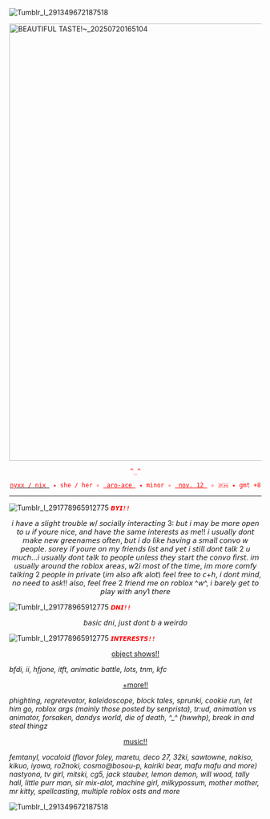 ![Tumblr_l_291349672187518](https://github.com/user-attachments/assets/b997cfae-304e-4ef2-bf2a-264205becda2)

<img width="1500" height="871" alt="BEAUTIFUL TASTE!~_20250720165104" src="https://github.com/user-attachments/assets/415e4f85-fbe3-473b-9664-97b6fcb1ef6f" />

<p align="center">
<code style=color:red>^_^</code>
</p>

<p align="center"> <ins> <code style="color : red">nyxx / nix </ins> ✦ she / her ✧ <ins> aro-ace </ins> ✦ minor ✧ <ins> nov. 12 </ins> ✧ 🇵🇭 ✦ gmt +8</code> </p> 

-----------

![Tumblr_l_291778965912775](https://github.com/user-attachments/assets/2b0a1cde-1803-4ca0-b001-43f777de38bf)
<code style="color : red">***𝘽𝙔𝙄!!***</code>

<p align="center">
𝘪 𝘩𝘢𝘷𝘦 𝘢 𝘴𝘭𝘪𝘨𝘩𝘵 𝘵𝘳𝘰𝘶𝘣𝘭𝘦 𝘸/ 𝘴𝘰𝘤𝘪𝘢𝘭𝘭𝘺 𝘪𝘯𝘵𝘦𝘳𝘢𝘤𝘵𝘪𝘯𝘨 3: 𝘣𝘶𝘵 𝘪 𝘮𝘢𝘺 𝘣𝘦 𝘮𝘰𝘳𝘦 𝘰𝘱𝘦𝘯 𝘵𝘰 𝘶 𝘪𝘧 𝘺𝘰𝘶𝘳𝘦 𝘯𝘪𝘤𝘦, 𝘢𝘯𝘥 𝘩𝘢𝘷𝘦 𝘵𝘩𝘦 𝘴𝘢𝘮𝘦 𝘪𝘯𝘵𝘦𝘳𝘦𝘴𝘵𝘴 𝘢𝘴 𝘮𝘦!! 𝘪 𝘶𝘴𝘶𝘢𝘭𝘭𝘺 𝘥𝘰𝘯𝘵 𝘮𝘢𝘬𝘦 𝘯𝘦𝘸 𝘨𝘳𝘦𝘦𝘯𝘢𝘮𝘦𝘴 𝘰𝘧𝘵𝘦𝘯, 𝘣𝘶𝘵 𝘪 𝘥𝘰 𝘭𝘪𝘬𝘦 𝘩𝘢𝘷𝘪𝘯𝘨 𝘢 𝘴𝘮𝘢𝘭𝘭 𝘤𝘰𝘯𝘷𝘰 𝘸 𝘱𝘦𝘰𝘱𝘭𝘦. 𝘴𝘰𝘳𝘦𝘺 𝘪𝘧 𝘺𝘰𝘶𝘳𝘦 𝘰𝘯 𝘮𝘺 𝘧𝘳𝘪𝘦𝘯𝘥𝘴 𝘭𝘪𝘴𝘵 𝘢𝘯𝘥 𝘺𝘦𝘵 𝘪 𝘴𝘵𝘪𝘭𝘭 𝘥𝘰𝘯𝘵 𝘵𝘢𝘭𝘬 2 𝘶 𝘮𝘶𝘤𝘩...𝘪 𝘶𝘴𝘶𝘢𝘭𝘭𝘺 𝘥𝘰𝘯𝘵 𝘵𝘢𝘭𝘬 𝘵𝘰 𝘱𝘦𝘰𝘱𝘭𝘦 𝘶𝘯𝘭𝘦𝘴𝘴 𝘵𝘩𝘦𝘺 𝘴𝘵𝘢𝘳𝘵 𝘵𝘩𝘦 𝘤𝘰𝘯𝘷𝘰 𝘧𝘪𝘳𝘴𝘵. 𝘪𝘮 𝘶𝘴𝘶𝘢𝘭𝘭𝘺 𝘢𝘳𝘰𝘶𝘯𝘥 𝘵𝘩𝘦 𝘳𝘰𝘣𝘭𝘰𝘹 𝘢𝘳𝘦𝘢𝘴, 𝘸2𝘪 𝘮𝘰𝘴𝘵 𝘰𝘧 𝘵𝘩𝘦 𝘵𝘪𝘮𝘦, 𝘪𝘮 𝘮𝘰𝘳𝘦 𝘤𝘰𝘮𝘧𝘺 𝘵𝘢𝘭𝘬𝘪𝘯𝘨 2 𝘱𝘦𝘰𝘱𝘭𝘦 𝘪𝘯 𝘱𝘳𝘪𝘷𝘢𝘵𝘦 (𝘪𝘮 𝘢𝘭𝘴𝘰 𝘢𝘧𝘬 𝘢𝘭𝘰𝘵) 𝘧𝘦𝘦𝘭 𝘧𝘳𝘦𝘦 𝘵𝘰 𝘤+𝘩, 𝘪 𝘥𝘰𝘯𝘵 𝘮𝘪𝘯𝘥, 𝘯𝘰 𝘯𝘦𝘦𝘥 𝘵𝘰 𝘢𝘴𝘬!! 𝘢𝘭𝘴𝘰, 𝘧𝘦𝘦𝘭 𝘧𝘳𝘦𝘦 2 𝘧𝘳𝘪𝘦𝘯𝘥 𝘮𝘦 𝘰𝘯 𝘳𝘰𝘣𝘭𝘰𝘹 ^𝘸^, 𝘪 𝘣𝘢𝘳𝘦𝘭𝘺 𝘨𝘦𝘵 𝘵𝘰 𝘱𝘭𝘢𝘺 𝘸𝘪𝘵𝘩 𝘢𝘯𝘺1 𝘵𝘩𝘦𝘳𝘦</p>


![Tumblr_l_291778965912775](https://github.com/user-attachments/assets/2b0a1cde-1803-4ca0-b001-43f777de38bf) <code style="color : red">***𝘿𝙉𝙄!!***</code>

<p align="center">
  𝘣𝘢𝘴𝘪𝘤 𝘥𝘯𝘪, 𝘫𝘶𝘴𝘵 𝘥𝘰𝘯𝘵 𝘣 𝘢 𝘸𝘦𝘪𝘳𝘥𝘰
  
![Tumblr_l_291778965912775](https://github.com/user-attachments/assets/2b0a1cde-1803-4ca0-b001-43f777de38bf) <code style="color : red">***𝙄𝙉𝙏𝙀𝙍𝙀𝙎𝙏𝙎!!***</code>
<p align="center">
  <ins> object shows!! </ins>

  *bfdi, ii, hfjone, itft, animatic battle, lots, tnm, kfc*

<p align="center">
  <ins> +more!! </ins>

*phighting, regretevator, kaleidoscope, block tales, sprunki, cookie run, let him go, roblox args (mainly those posted by senprista), tr:ud,
animation vs animator, forsaken, dandys world, die of death, ^_^ (hwwhp), break in and steal thingz*

<p align="center">
  <ins> music!! </ins>
  
*femtanyl, vocaloid (flavor foley, maretu, deco 27, 32ki, sawtowne, nakiso, kikuo, iyowa, ro2noki, cosmo@bosou-p, kairiki bear, mafu mafu and more) nastyona, tv girl, mitski, cg5, jack stauber, lemon demon, will wood, tally hall, little purr man, sir mix-alot, machine girl, milkypossum, mother mother, mr kitty, spellcasting, multiple roblox osts and more*


![Tumblr_l_291349672187518](https://github.com/user-attachments/assets/56599845-6cbd-44e2-a802-1441ddbb86e6)




